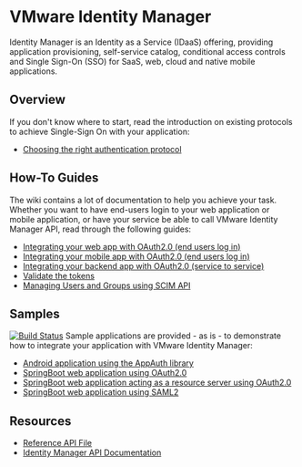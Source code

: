 # VMware Identity Manager

Identity Manager is an Identity as a Service (IDaaS) offering, providing application provisioning, self-service catalog, conditional access controls and Single Sign-On (SSO) for SaaS, web, cloud and native mobile applications.

## Overview

If you don't know where to start, read the introduction on existing protocols to achieve Single-Sign On with your application:

* [Choosing the right authentication protocol](https://github.com/vmware/idm/wiki/Choosing-The-Right-Auth)

## How-To Guides

The wiki contains a lot of documentation to help you achieve your task. Whether you want to have end-users login to your web application or mobile application, or have your service be able to call VMware Identity Manager API, read through the following guides:

* [Integrating your web app with OAuth2.0 (end users log in)](https://github.com/vmware/idm/wiki/Integrating-Webapp-with-OAuth2)
* [Integrating your mobile app with OAuth2.0 (end users log in)](https://github.com/vmware/idm/wiki/Single-sign-on-for-Mobile)
* [Integrating your backend app with OAuth2.0 (service to service)](https://github.com/vmware/idm/wiki/Integrating-Client-Credentials-app-with-OAuth2)
* [Validate the tokens](https://github.com/vmware/idm/wiki/Validating-Access-or-ID-Token)
* [Managing Users and Groups using SCIM API](https://github.com/vmware/idm/wiki/SCIM-guide)


## Samples
[![Build Status](https://travis-ci.org/vmware/idm.svg?branch=master)](https://travis-ci.org/vmware/idm/)
Sample applications are provided - as is - to demonstrate how to integrate your application with VMware Identity Manager:

 * [Android application using the AppAuth library](https://github.com/vmware/idm/tree/master/samples/DynamicRegistrationAppAuthDemo-Android)
 * [SpringBoot web application using OAuth2.0](https://github.com/vmware/idm/tree/master/samples/webapp-spring-boot-oauth2)
 * [SpringBoot web application acting as a resource server using OAuth2.0](https://github.com/vmware/idm/tree/master/samples/webapp-spring-boot-oauth2-resource-server)
 * [SpringBoot web application using SAML2](https://github.com/vmware/idm/tree/master/samples/webapp-spring-boot-saml2)

## Resources
* [Reference API File](https://github.com/vmware/idm/blob/master/apidocs/swagger.json)
* [Identity Manager API Documentation](https://vmware.github.io/idm/api-docs)

